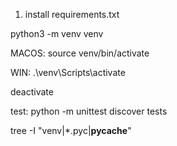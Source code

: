 1. install requirements.txt

python3 -m venv venv

MACOS:
source venv/bin/activate

WIN:
.\venv\Scripts\activate


deactivate

test:
python -m unittest discover tests

tree -I "venv|*.pyc|__pycache__"
